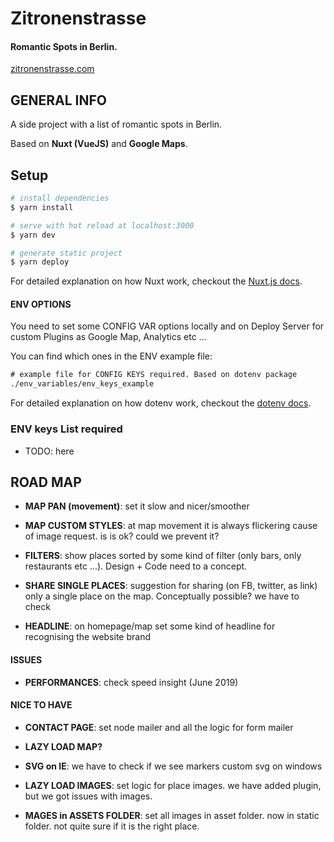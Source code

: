 # Zitronenstrasse


#### Romantic Spots in Berlin.

[zitronenstrasse.com](https://zitronenstrasse.com/)


## GENERAL INFO

A side project with a list of romantic spots in Berlin.

Based on **Nuxt (VueJS)** and **Google Maps**.

## Setup

```bash
# install dependencies
$ yarn install

# serve with hot reload at localhost:3000
$ yarn dev

# generate static project
$ yarn deploy
```

For detailed explanation on how Nuxt work, checkout the [Nuxt.js docs](https://github.com/nuxt/nuxt.js).


#### ENV OPTIONS

You need to set some CONFIG VAR options locally and on Deploy Server for custom Plugins as Google Map, Analytics etc ...

You can find which ones in the ENV example file:

```html
# example file for CONFIG KEYS required. Based on dotenv package
./env_variables/env_keys_example
```

For detailed explanation on how dotenv work, checkout the [dotenv docs](https://github.com/motdotla/dotenv).


### ENV keys List required

- TODO: here


## ROAD MAP

- **MAP PAN (movement)**: set it slow and nicer/smoother

- **MAP CUSTOM STYLES**: at map movement it is always flickering cause of image request. is is ok? could we prevent it?

- **FILTERS**: show places sorted by some kind of filter (only bars, only restaurants etc ...). Design + Code need to a concept.

- **SHARE SINGLE PLACES**: suggestion for sharing (on FB, twitter, as link) only a single place on the map. Conceptually possible? we have to check

- **HEADLINE**: on homepage/map set some kind of headline for recognising the website brand


#### ISSUES

- **PERFORMANCES**: check speed insight (June 2019)


#### NICE TO HAVE

- **CONTACT PAGE**: set node mailer and all the logic for form mailer

- **LAZY LOAD MAP?**

- **SVG on IE**: we have to check if we see markers custom svg on windows

- **LAZY LOAD IMAGES**: set logic for place images. we have added plugin, but we got issues with images.

- **MAGES in ASSETS FOLDER**: set all images in asset folder. now in static folder. not quite sure if it is the right place.

